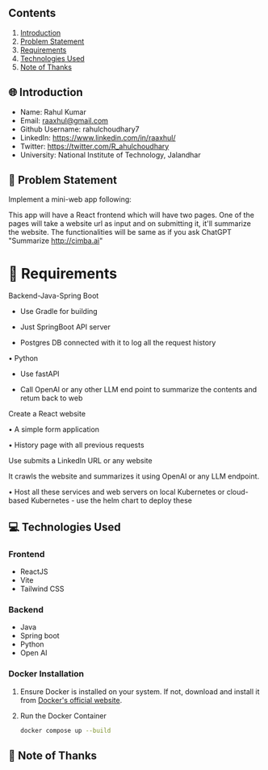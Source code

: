 

## Contents
1. [Introduction](#-introduction)
2. [Problem Statement](#-problem-statement)
3. [Requirements](#-requirements)
4. [Technologies Used](#-technologies-used)
5. [Note of Thanks](#-note-of-thanks)

## 🌐 Introduction

- Name: Rahul Kumar
- Email: raaxhul@gmail.com
- Github Username: rahulchoudhary7
- LinkedIn: https://www.linkedin.com/in/raaxhul/
- Twitter: https://twitter.com/R_ahulchoudhary
- University: National Institute of Technology, Jalandhar

## 🤔 Problem Statement

Implement a mini-web app following:

This app will have a React frontend which will have two pages. One of the pages will take a website url as input and on submitting it, it'll summarize the website. The functionalities will be same as if you ask ChatGPT "Summarize http://cimba.ai"


# 📝 Requirements

Backend-Java-Spring Boot

- Use Gradle for building

- Just SpringBoot API server

- Postgres DB connected with it to log all the request history

• Python

- Use fastAPI

- Call OpenAl or any other LLM end point to summarize the contents and retum back to web

Create a React website

• A simple form application

• History page with all previous requests

Use submits a LinkedIn URL or any website

It crawls the website and summarizes it using OpenAl or any LLM endpoint.

• Host all these services and web servers on local Kubernetes or cloud-based Kubernetes - use the helm chart to deploy these



## 💻 Technologies Used

### Frontend

- ReactJS
- Vite
- Tailwind CSS

### Backend
 - Java
 - Spring boot
 - Python
 - Open AI



<!-- ### Backend
[![My Skills](https://skillicons.dev/icons?i=nodejs,express,docker,redis,nginx,)](https://skillicons.dev) -->






### Docker Installation

1. Ensure Docker is installed on your system. If not, download and install it from [Docker's official website](https://www.docker.com/get-started).

2. Run the Docker Container

    ```bash
    docker compose up --build
    ```




<!-- ## 📝 Commit Histories -->


## 🙏 Note of Thanks


